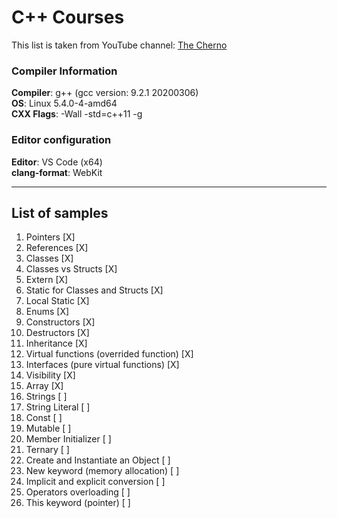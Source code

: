 # C++ Courses
This list is taken from YouTube channel: [The Cherno](https://www.youtube.com/user/TheChernoProject)

### Compiler Information
**Compiler**: g++ (gcc version: 9.2.1 20200306)  
**OS**: Linux 5.4.0-4-amd64  
**CXX Flags**: -Wall -std=c++11 -g  

### Editor configuration
**Editor**: VS Code (x64)  
**clang-format**: WebKit

---

## List of samples

1. Pointers                                     [X]
2. References                                   [X]
3. Classes                                      [X]
4. Classes vs Structs                           [X]
5. Extern                                       [X]
6. Static for Classes and Structs               [X]
7. Local Static                                 [X]
8. Enums                                        [X]
9. Constructors                                 [X]
10. Destructors                                 [X]
11. Inheritance                                 [X]
12. Virtual functions (overrided function)      [X]
13. Interfaces (pure virtual functions)         [X]
14. Visibility                                  [X]
15. Array                                       [X]
16. Strings                                     [ ]
17. String Literal                              [ ]
18. Const                                       [ ]
19. Mutable                                     [ ]
20. Member Initializer                          [ ]
21. Ternary                                     [ ]
22. Create and Instantiate an Object            [ ]
23. New keyword (memory allocation)             [ ]
24. Implicit and explicit conversion            [ ]
25. Operators overloading                       [ ]
26. This keyword (pointer)                      [ ]
